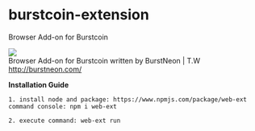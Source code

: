 # burstcoin-extension
Browser Add-on for Burstcoin

![](https://i.ibb.co/bL4wNx1/12345.jpg) 
<br /> Browser Add-on for Burstcoin written by BurstNeon | T.W http://burstneon.com/

**Installation Guide**

```
1. install node and package: https://www.npmjs.com/package/web-ext
command console: npm i web-ext
```
```
2. execute command: web-ext run
```

